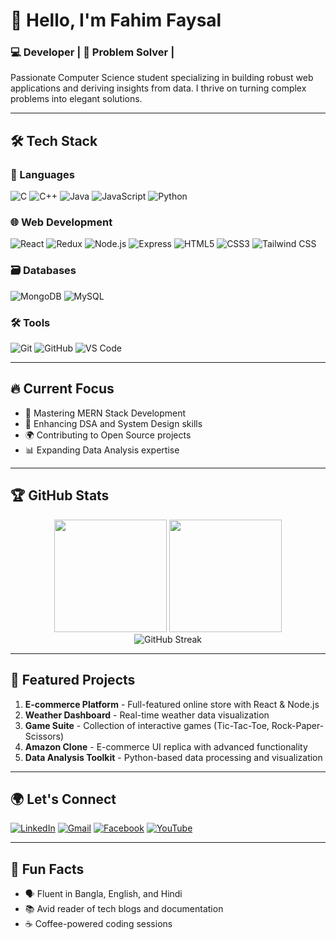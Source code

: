 # 👋 Hello, I'm Fahim Faysal

### 💻 Developer | 🎯 Problem Solver |
Passionate Computer Science student specializing in building robust web applications and deriving insights from data. I thrive on turning complex problems into elegant solutions.

---

## 🛠️ Tech Stack

### 📌 Languages
![C](https://img.shields.io/badge/-C-A8B9CC?style=flat-square&logo=c&logoColor=white)
![C++](https://img.shields.io/badge/-C++-00599C?style=flat-square&logo=c%2B%2B&logoColor=white)
![Java](https://img.shields.io/badge/-Java-007396?style=flat-square&logo=java&logoColor=white)
![JavaScript](https://img.shields.io/badge/-JavaScript-F7DF1E?style=flat-square&logo=javascript&logoColor=black)
![Python](https://img.shields.io/badge/-Python-3776AB?style=flat-square&logo=python&logoColor=white)

### 🌐 Web Development
![React](https://img.shields.io/badge/-React-61DAFB?style=flat-square&logo=react&logoColor=black)
![Redux](https://img.shields.io/badge/-Redux-764ABC?style=flat-square&logo=redux&logoColor=white)
![Node.js](https://img.shields.io/badge/-Node.js-339933?style=flat-square&logo=node.js&logoColor=white)
![Express](https://img.shields.io/badge/-Express-000000?style=flat-square&logo=express&logoColor=white)
![HTML5](https://img.shields.io/badge/-HTML5-E34F26?style=flat-square&logo=html5&logoColor=white)
![CSS3](https://img.shields.io/badge/-CSS3-1572B6?style=flat-square&logo=css3&logoColor=white)
![Tailwind CSS](https://img.shields.io/badge/-Tailwind%20CSS-38B2AC?style=flat-square&logo=tailwind-css&logoColor=white)

### 🗃️ Databases
![MongoDB](https://img.shields.io/badge/-MongoDB-47A248?style=flat-square&logo=mongodb&logoColor=white)
![MySQL](https://img.shields.io/badge/-MySQL-4479A1?style=flat-square&logo=mysql&logoColor=white)

### 🛠️ Tools
![Git](https://img.shields.io/badge/-Git-F05032?style=flat-square&logo=git&logoColor=white)
![GitHub](https://img.shields.io/badge/-GitHub-181717?style=flat-square&logo=github&logoColor=white)
![VS Code](https://img.shields.io/badge/-VS%20Code-007ACC?style=flat-square&logo=visual-studio-code&logoColor=white)

---

## 🔥 Current Focus

- 🚀 Mastering MERN Stack Development
- 🧠 Enhancing DSA and System Design skills
- 🌍 Contributing to Open Source projects
- 📊 Expanding Data Analysis expertise

---

## 🏆 GitHub Stats

<div align="center">
  <img height="180em" src="https://github-readme-stats.vercel.app/api?username=fahim-5&show_icons=true&theme=radical&count_private=true&include_all_commits=true" />
  <img height="180em" src="https://github-readme-stats.vercel.app/api/top-langs/?username=fahim-5&layout=compact&theme=radical" />
</div>

<div align="center">
  <img src="https://github-readme-streak-stats.herokuapp.com/?user=fahim-5&theme=radical" alt="GitHub Streak" />
</div>

---

## 💼 Featured Projects

1. **E-commerce Platform** - Full-featured online store with React & Node.js
2. **Weather Dashboard** - Real-time weather data visualization
3. **Game Suite** - Collection of interactive games (Tic-Tac-Toe, Rock-Paper-Scissors)
4. **Amazon Clone** - E-commerce UI replica with advanced functionality
5. **Data Analysis Toolkit** - Python-based data processing and visualization

---

## 🌍 Let's Connect

[![LinkedIn](https://img.shields.io/badge/LinkedIn-0A66C2?style=for-the-badge&logo=linkedin&logoColor=white)](https://www.linkedin.com/in/fahim-faysal-6a6425253/)
[![Gmail](https://img.shields.io/badge/Gmail-D14836?style=for-the-badge&logo=gmail&logoColor=white)](mailto:mfaysal223224@bscse.uiu.ac.bd)
[![Facebook](https://img.shields.io/badge/Facebook-1877F2?style=for-the-badge&logo=facebook&logoColor=white)](https://www.facebook.com/fahimbafu)
[![YouTube](https://img.shields.io/badge/YouTube-FF0000?style=for-the-badge&logo=youtube&logoColor=white)](https://youtube.com/@bafu44?si=Cs2jKhlOaxiUl2cf)

---

## 🎯 Fun Facts

- 🗣️ Fluent in Bangla, English, and Hindi
- 📚 Avid reader of tech blogs and documentation
- ☕ Coffee-powered coding sessions
